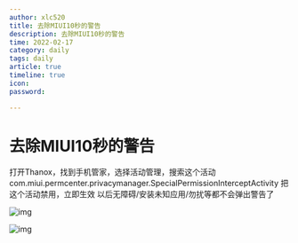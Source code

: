 ```yaml
---
author: xlc520
title: 去除MIUI10秒的警告
description: 去除MIUI10秒的警告
time: 2022-02-17
category: daily
tags: daily
article: true
timeline: true
icon: 
password: 

---
```


# 去除MIUI10秒的警告

打开Thanox，找到手机管家，选择活动管理，搜索这个活动
com.miui.permcenter.privacymanager.SpecialPermissionInterceptActivity
把这个活动禁用，立即生效
以后无障碍/安装未知应用/勿扰等都不会弹出警告了

![img](http://image.coolapk.com/feed/2022/0108/07/2064506_f18ce68b_8655_7643_90@324x720.gif)

![img](http://image.coolapk.com/feed/2022/0108/07/2064506_223ddc9c_8655_7651_953@1080x2400.jpeg.m.jpg)